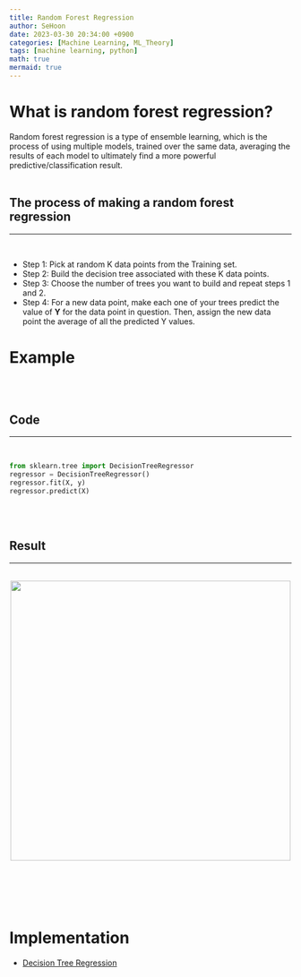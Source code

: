 ```yaml
---
title: Random Forest Regression
author: SeHoon
date: 2023-03-30 20:34:00 +0900
categories: [Machine Learning, ML_Theory]
tags: [machine learning, python]
math: true
mermaid: true
---
```


# What is random forest regression?

Random forest regression is a type of ensemble learning, which is the process of using multiple models, trained over the same data, averaging the results of each model to ultimately find a more powerful predictive/classification result.<br><br>

## The process of making a random forest regression
---
<br>

+ Step 1: Pick at random K data points from the Training set.<br>
+ Step 2: Build the decision tree associated with these K data points.<br>
+ Step 3: Choose the number of trees you want to build and repeat steps 1 and 2.<br>
+ Step 4: For a new data point, make each one of your trees predict the value of **Y** for the data point in question. Then, assign the new data point the average of all the predicted Y values.<br>

# Example
<br><br>

## Code
---
<br>

```py
from sklearn.tree import DecisionTreeRegressor
regressor = DecisionTreeRegressor()
regressor.fit(X, y)
regressor.predict(X)
```
<br><br>

## Result
---
<br>
<center>
<img src="https://user-images.githubusercontent.com/28240052/229138964-12e1e078-c765-4a50-9250-b54c25f79216.png" width=500>
</center>

<br><br><br><br>

# Implementation

+ [Decision Tree Regression](https://github.com/csh970605/Machine-LearningA-Z/tree/main/Part%202%20-%20Regression/Section%209%20-%20Random%20Forest%20Regression/Python)